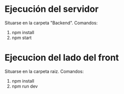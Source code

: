 # Ejecución del servidor

Situarse en la carpeta "Backend".
Comandos:

1. npm install
2. npm start

# Ejecucion del lado del front

Situarse en la carpeta raiz.
Comandos:

1. npm install
2. npm run dev
